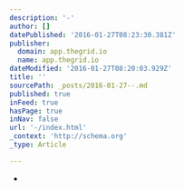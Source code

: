 ```yaml
---
description: '-'
author: []
datePublished: '2016-01-27T08:23:30.381Z'
publisher:
  domain: app.thegrid.io
  name: app.thegrid.io
dateModified: '2016-01-27T08:20:03.929Z'
title: ''
sourcePath: _posts/2016-01-27--.md
published: true
inFeed: true
hasPage: true
inNav: false
url: '-/index.html'
_context: 'http://schema.org'
_type: Article

---
```

-